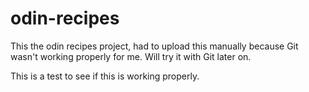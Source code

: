 # odin-recipes
This the odin recipes project, had to upload this manually because Git wasn't working properly for me. Will try it with Git later on.

This is a test to see if this is working properly.